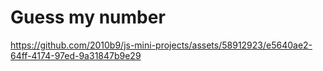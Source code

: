 # Guess my number

https://github.com/2010b9/js-mini-projects/assets/58912923/e5640ae2-64ff-4174-97ed-9a31847b9e29
